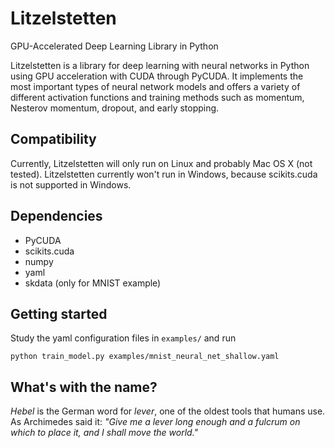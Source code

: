 # Litzelstetten

GPU-Accelerated Deep Learning Library in Python

Litzelstetten is a library for deep learning with neural networks in Python using GPU acceleration with CUDA through PyCUDA. It implements the most important types of neural network models and offers a variety of different activation functions and training methods such as momentum, Nesterov momentum, dropout, and early stopping.

## Compatibility

Currently, Litzelstetten will only run on Linux and probably Mac OS X (not tested). Litzelstetten currently won't run in Windows, because scikits.cuda is not supported in Windows.

## Dependencies
- PyCUDA
- scikits.cuda
- numpy
- yaml
- skdata (only for MNIST example)

## Getting started
Study the yaml configuration files in `examples/` and run
    
    python train_model.py examples/mnist_neural_net_shallow.yaml

## What's with the name?
_Hebel_ is the German word for _lever_, one of the oldest tools that humans use. As Archimedes said it: _"Give me a lever long enough and a fulcrum on which to place it, and I shall move the world."_
